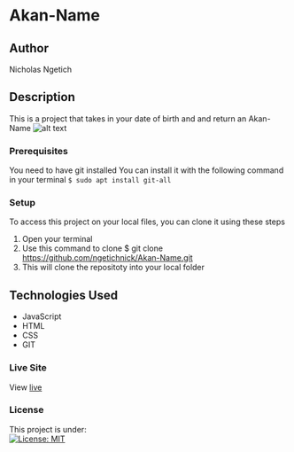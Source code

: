 # Akan-Name
## Author
Nicholas Ngetich
## Description
This is a project that takes in your date of birth and and return an Akan-Name
![alt text]()
### Prerequisites
You need to have git installed
You can install it with the following command in your terminal
`$ sudo apt install git-all`
### Setup
To access this project on your local files, you can clone it using these steps
1. Open your terminal
1. Use this command to clone $ git clone https://github.com/ngetichnick/Akan-Name.git
1. This will clone the repositoty into your local folder
## Technologies Used
- JavaScript
- HTML
- CSS
- GIT
### Live Site
View [live](https://ngetichnick.github.io/Akan-Name/)
### License
This project is under:  
[![License: MIT](https://img.shields.io/badge/License-MIT-yellow.svg)](/LICENSE)
